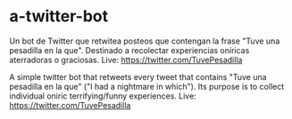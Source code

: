 # a-twitter-bot

Un bot de Twitter que retwitea posteos que contengan la frase "Tuve una pesadilla en la que".
Destinado a recolectar experiencias oníricas aterradoras o graciosas.
Live: https://twitter.com/TuvePesadilla

A simple twitter bot that retweets every tweet that contains "Tuve una pesadilla en la que" ("I had a nightmare in which").
Its purpose is to collect individual oniric terrifying/funny experiences.
Live: https://twitter.com/TuvePesadilla
